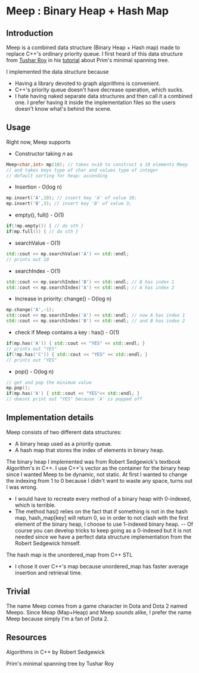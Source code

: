 # Meep : Binary Heap + Hash Map

## Introduction
Meep is a combined data structure (Binary Heap + Hash map) made to replace C++'s ordinary priority queue. I first heard of this data structure from [Tushar Roy](https://www.linkedin.com/in/tushar-roy-4351091a/) in his [tutorial](https://www.youtube.com/watch?v=oP2-8ysT3QQ&list=PLrmLmBdmIlpu2f2g8ltqaaCZiq6GJvl1j&index=4) about Prim's minimal spanning tree.

I implemented the data structure because 

- Having a library devoted to graph algorithms is convenient. 
- C++'s priority queue doesn't have decrease operation, which sucks.
- I hate having naked separate data structures and then call it a combined one. I prefer having it inside the implementation files so the users doesn't know what's behind the scene.
## Usage 
Right now,  Meep supports
 
 - Constructor taking _n_ as 
 ```C++
Meep<char,int> mp(10); // takes n=10 to construct a 10 elements Meep
// and takes keys type of char and values type of integer
// default sorting for heap: ascending

```
 - Insertion - O(log n)
```C++
mp.insert('A',10); // insert key 'A' of value 10;
mp.insert('B',3); // insert key 'B' of value 3;
```
 - empty(), full() - O(1)
 ```C++
 if(!mp.empty()) { // do sth }
 if(mp.full()) { // do sth }
 ```
 - searchValue - O(1) 
 ```C++
 std::cout << mp.searchValue('A') << std::endl;
 // prints out 10
```
 - searchIndex - O(1)
 ```C++
 std::cout << mp.searchIndex('B') << std::endl; // B has index 1
 std::cout << mp.searchIndex('A') << std::endl; // A has index 2
```
 - Increase in priority: change() - O(log n)
 ```C++
 mp.change('A',-1);
 std::cout << mp.searchIndex('A') << std::endl; // now A has index 1
 std::cout << mp.searchIndex('B') << std::endl; // and B has index 2
 ```
 - check if Meep contains a key : has() - O(1)
 ```C++
if(mp.has('A')) { std::cout << "YES" << std::endl; }
// prints out "YES"
if(!mp.has('C')) { std::cout << "YES" << std::endl; }
// prints out "YES"
```
 - pop() - O(log n)
 ```C++
 // get and pop the minimum value 
 mp.pop();
 if(mp.has('A') { std::cout << "YES"<< std::endl; }
 // doesnt print out "YES" because 'A' is popped off
 ```
## Implementation details
Meep consists of two different data structures:

- A binary heap used as a priority queue.
- A hash map that stores the index of elements in binary heap.

The binary heap I implemented was from Robert Sedgewick's textbook Algorithm's in C++.
I use C++'s vector as the container for the binary heap since I wanted Meep to be dynamic, not static.
At first I wanted to change the indexing from 1 to 0 because I didn't want to waste any space, turns out I was wrong.


- I would have to recreate every method of a binary heap with 0-indexed, which is terrible.
- The method has() relies on the fact that if something is not in the hash map, hash_map[key] will return 0, so in order to not clash with the first element of the binary heap, I choose to use 1-indexed binary heap. 
-- Of course you can develop tricks to keep going as a 0-indexed but it is not needed since we have a perfect data structure implementation from the Robert Sedgewick himself.

The hash map is the unordered_map from C++ STL

- I chose it over C++'s map because unordered_map has faster average insertion and retrieval time.
## Trivial
The name Meep comes from a game character in Dota and Dota 2 named Meepo. Since Meap (Map+Heap) and Meep sounds alike, I prefer the name Meep because simply I'm a fan of Dota 2.


## Resources
Algorithms in C++ by Robert Sedgewick

Prim's minimal spanning tree by Tushar Roy
